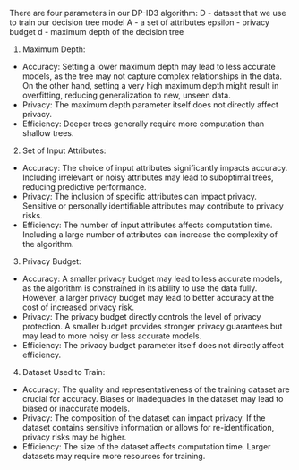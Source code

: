 There are four parameters in our DP-ID3 algorithm:
D - dataset that we use to train our decision tree model
A - a set of attributes
epsilon - privacy budget
d - maximum depth of the decision tree

1. Maximum Depth:
- Accuracy: Setting a lower maximum depth may lead to less accurate models, as the tree may not capture complex relationships in the data. On the other hand, setting a very high maximum depth might result in overfitting, reducing generalization to new, unseen data.
- Privacy: The maximum depth parameter itself does not directly affect privacy.
- Efficiency: Deeper trees generally require more computation than shallow trees.

2. Set of Input Attributes:
- Accuracy: The choice of input attributes significantly impacts accuracy. Including irrelevant or noisy attributes may lead to suboptimal trees, reducing predictive performance.
- Privacy: The inclusion of specific attributes can impact privacy. Sensitive or personally identifiable attributes may contribute to privacy risks.
- Efficiency: The number of input attributes affects computation time. Including a large number of attributes can increase the complexity of the algorithm.
  
3. Privacy Budget:
- Accuracy: A smaller privacy budget may lead to less accurate models, as the algorithm is constrained in its ability to use the data fully. However, a larger privacy budget may lead to better accuracy at the cost of increased privacy risk.
- Privacy: The privacy budget directly controls the level of privacy protection. A smaller budget provides stronger privacy guarantees but may lead to more noisy or less accurate models.
- Efficiency: The privacy budget parameter itself does not directly affect efficiency.

4. Dataset Used to Train:
- Accuracy: The quality and representativeness of the training dataset are crucial for accuracy. Biases or inadequacies in the dataset may lead to biased or inaccurate models.
- Privacy: The composition of the dataset can impact privacy. If the dataset contains sensitive information or allows for re-identification, privacy risks may be higher.
- Efficiency: The size of the dataset affects computation time. Larger datasets may require more resources for training.
